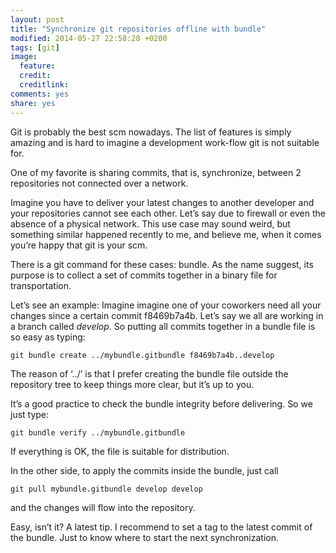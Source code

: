 ```yaml
---
layout: post
title: "Synchronize git repositories offline with bundle"
modified: 2014-05-27 22:58:28 +0200
tags: [git]
image:
  feature: 
  credit: 
  creditlink: 
comments: yes
share: yes
---
```


Git is probably the best scm nowadays. The list of features is simply amazing and is hard to imagine a development work-flow git is not suitable for.

One of my favorite is sharing commits, that is, synchronize, between 2 repositories not connected over a network. 

Imagine you have to deliver your latest changes to another developer and your repositories cannot see each other. Let’s say due to firewall or even the absence of a physical network. This use case may sound weird, but something similar happened recently to me, and believe me, when it comes you’re happy that git  is your scm.

There is a git command for these cases: bundle. As the name suggest, its purpose is to collect a set of commits together in a binary file for transportation. 

Let’s see an example: Imagine imagine one of your coworkers need all your changes since a certain commit f8469b7a4b. Let’s say we all are working in a branch called *develop*. So putting all commits together in a bundle file is so easy as typing:

	git bundle create ../mybundle.gitbundle f8469b7a4b..develop
 
The reason of ‘../’ is that I prefer creating the bundle file outside the repository tree to keep things more clear, but it’s up to you.

It’s a good practice to check the bundle integrity before delivering. So we just type:

	git bundle verify ../mybundle.gitbundle

If everything is OK, the file is suitable for distribution. 

In the other side, to apply the commits inside the bundle, just call

	git pull mybundle.gitbundle develop develop
 
and the changes will flow into the repository.

Easy, isn’t it? A latest tip. I recommend to set a tag to the latest commit of the bundle. Just to know where to start the next synchronization.